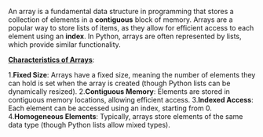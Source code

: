 An array is a fundamental data structure in programming that stores a collection of elements in a **contiguous** block of memory. Arrays are a popular way to store lists of items, as they allow for efficient access to each element using an **index**. In Python, arrays are often represented by lists, which provide similar functionality.

<u><b>Characteristics of Arrays</b></u>:

1.<b>Fixed Size</b>: 
Arrays have a fixed size, meaning the number of elements they can hold is set when the array is created (though Python lists can be dynamically resized).
2.<b>Contiguous Memory</b>:
Elements are stored in contiguous memory locations, allowing efficient access.
3.<b>Indexed Access</b>:
Each element can be accessed using an index, starting from 0.
4.<b>Homogeneous Elements</b>:
Typically, arrays store elements of the same data type (though Python lists allow mixed types).

